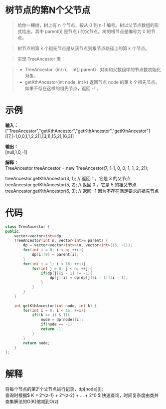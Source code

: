# 树节点的第N个父节点
> 给你一棵树，树上有 n 个节点，按从 0 到 n-1 编号。树以父节点数组的形式给出，其中 parent[i] 是节点 i 的父节点。树的根节点是编号为 0 的节点。  

> 树节点的第 k 个祖先节点是从该节点到根节点路径上的第 k 个节点。

> 实现 TreeAncestor 类：

> - TreeAncestor（int n， int[] parent） 对树和父数组中的节点数初始化对象。
> - getKthAncestor(int node, int k) 返回节点 node 的第 k 个祖先节点。如果不存在这样的祖先节点，返回 -1 。

# 示例
**输入：**
["TreeAncestor","getKthAncestor","getKthAncestor","getKthAncestor"]  
[[7,[-1,0,0,1,1,2,2]],[3,1],[5,2],[6,3]]  

**输出：**  
[null,1,0,-1]  

**解释：**  
TreeAncestor treeAncestor = new TreeAncestor(7, [-1, 0, 0, 1, 1, 2, 2]);  
 
treeAncestor.getKthAncestor(3, 1);  // 返回 1 ，它是 3 的父节点  
treeAncestor.getKthAncestor(5, 2);  // 返回 0 ，它是 5 的祖父节点  
treeAncestor.getKthAncestor(6, 3);  // 返回 -1 因为不存在满足要求的祖先节点  

# 代码
```cpp
class TreeAncestor {
public:
    vector<vector<int>>dp;
    TreeAncestor(int n, vector<int>& parent) {
        dp = vector<vector<int>>(n, vector<int>(16, -1));
        for(int i = 0; i < n; ++i){
            dp[i][0] = parent[i];
        }
        for(int i = 1; i < 16; ++i){
            for(int j = 0; j < n; ++j){
                if(dp[j][i - 1] != -1){
                    dp[j][i] = dp[dp[j][i - 1]][i - 1];
                }
            }
        }
    }
    
    int getKthAncestor(int node, int k) {
        for(int i = 0; i < 16; ++i){
            if((k >> i) & 1){
                node = dp[node][i];
                if(node == -1)
                return -1;
            }
        }
        return node;
    }
};
```

# 解释
将每个节点的第$2^i$个父节点进行记录，dp[node][i];  
查询时根据$ K = 2^{z-1} + 2^{z-2} + ... + 2^0 $ 快速查询，时间复杂度由类并查集解法的O(K)缩减到O(z)